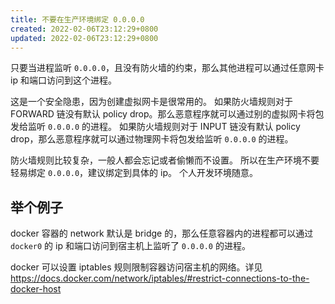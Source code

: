 ```yaml
---
title: 不要在生产环境绑定 0.0.0.0
created: 2022-02-06T23:12:29+0800
updated: 2022-02-06T23:12:29+0800
---
```



只要当进程监听 `0.0.0.0`，且没有防火墙的约束，那么其他进程可以通过任意网卡 ip 和端口访问到这个进程。

这是一个安全隐患，因为创建虚拟网卡是很常用的。
如果防火墙规则对于 FORWARD 链没有默认 policy drop。那么恶意程序就可以通过别的虚拟网卡将包发给监听 `0.0.0.0` 的进程。
如果防火墙规则对于 INPUT 链没有默认 policy drop，那么恶意程序就可以通过物理网卡将包发给监听 `0.0.0.0` 的进程。

防火墙规则比较复杂，一般人都会忘记或者偷懒而不设置。
所以在生产环境不要轻易绑定 `0.0.0.0`，建议绑定到具体的 ip。
个人开发环境随意。

## 举个例子

docker 容器的 network 默认是 bridge 的，那么任意容器内的进程都可以通过 `docker0` 的 ip 和端口访问到宿主机上监听了 `0.0.0.0` 的进程。

docker 可以设置 iptables 规则限制容器访问宿主机的网络。详见 https://docs.docker.com/network/iptables/#restrict-connections-to-the-docker-host
